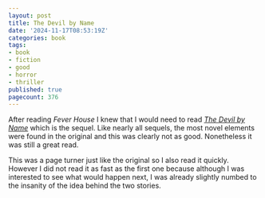 ```yaml
---
layout: post
title: The Devil by Name
date: '2024-11-17T08:53:19Z'
categories: book
tags:
- book
- fiction
- good
- horror
- thriller
published: true
pagecount: 376
---
```


After reading *Fever House* I knew that I would need to read [*The Devil by Name*][book-amaz] which
is the sequel. Like nearly all sequels, the most novel elements were found in the original and this
was clearly not as good. Nonetheless it was still a great read.

This was a page turner just like the original so I also read it quickly. However I did not read it
as fast as the first one because although I was interested to see what would happen next, I was
already slightly numbed to the insanity of the idea behind the two stories.

[book-amaz]:      https://www.amazon.com/Devil-Name-Novel-Fever-Duology-ebook/dp/B0CN8TPK2X
